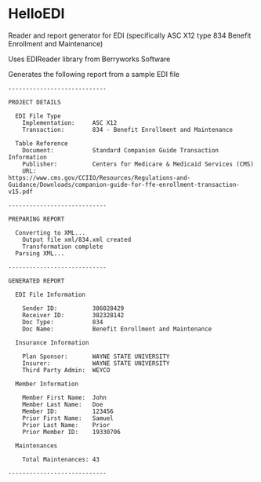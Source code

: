 # HelloEDI

Reader and report generator for EDI (specifically ASC X12 type 834 Benefit Enrollment and Maintenance)

Uses EDIReader library from Berryworks Software

Generates the following report from a sample EDI file

```
----------------------------

PROJECT DETAILS

  EDI File Type 
	Implementation:		ASC X12 
	Transaction:		834 - Benefit Enrollment and Maintenance

  Table Reference 
	Document:			Standard Companion Guide Transaction Information 
	Publisher:			Centers for Medicare & Medicaid Services (CMS) 
	URL:				https://www.cms.gov/CCIIO/Resources/Regulations-and-Guidance/Downloads/companion-guide-for-ffe-enrollment-transaction-v15.pdf

----------------------------

PREPARING REPORT

  Converting to XML...
	Output file xml/834.xml created
	Transformation complete
  Parsing XML...

----------------------------

GENERATED REPORT

  EDI File Information

	Sender ID:			386028429      
	Receiver ID:		382328142      
	Doc Type:			834
	Doc Name:			Benefit Enrollment and Maintenance

  Insurance Information

	Plan Sponsor: 		WAYNE STATE UNIVERSITY
	Insurer: 			WAYNE STATE UNIVERSITY
	Third Party Admin: 	WEYCO

  Member Information

	Member First Name:	John
	Member Last Name:	Doe
	Member ID:			123456
	Prior First Name:	Samuel
	Prior Last Name:	Prior
	Prior Member ID:	19330706

  Maintenances 

	Total Maintenances:	43

----------------------------
```
